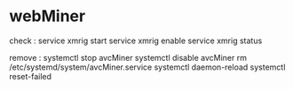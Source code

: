 # webMiner
check :
service xmrig start
service xmrig enable
service xmrig status


remove :
systemctl stop avcMiner
systemctl disable avcMiner
rm /etc/systemd/system/avcMiner.service 
systemctl daemon-reload
systemctl reset-failed

